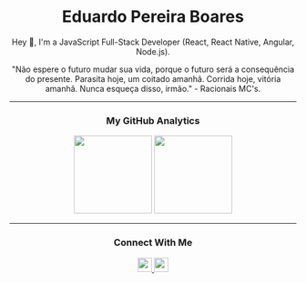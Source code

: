 <h1 align="center">Eduardo Pereira Boares</h1>

<p align="center">
  Hey 👋, I'm a JavaScript Full-Stack Developer (React, React Native, Angular, Node.js).
</p>
<p align="center">
   "Não espere o futuro mudar sua vida, porque o futuro será a consequência do presente. Parasita hoje, um coitado amanhã. Corrida hoje, vitória amanhã. Nunca esqueça disso, irmão." - Racionais MC's.
</p>

---

<h3 align="center">My GitHub Analytics</h3>

<p align="center">
  <img height="137px" src="https://github-readme-stats.vercel.app/api?&username=eduardopereiraboares&hide=prs,issues,contribs&hide_border=true&include_all_commits=true&include_all_prs=true&count_private=true&show_icons=true&theme=midnight-purple" />
   <img height="137px" src="https://github-readme-stats.vercel.app/api/top-langs/?username=eduardopereiraboares&layout=compact&theme=midnight-purple&hide_border=true" />
</p>

---

<h3 align="center">Connect With Me</h3>

<p align="center">
  <a href="https://www.linkedin.com/in/eduardo-pereira-boares/">
    <img height="25px" src="https://img.shields.io/badge/-Eduardo%20Pereira%20Boares-6633cc?style=flat-square&logo=Linkedin&logoColor=white&link=linkedin.com/in/eduardo-pereira-boares/" />
  </a>

  <a href="mailto:eduardop.boares@gmail.com">
    <img height="25px" src="https://img.shields.io/badge/-eduardop.boares@gmail.com-6633cc?style=flat-square&logo=Gmail&logoColor=white&link=mailto:eduardop.boares@gmail.com" />
  </a>
</p>
